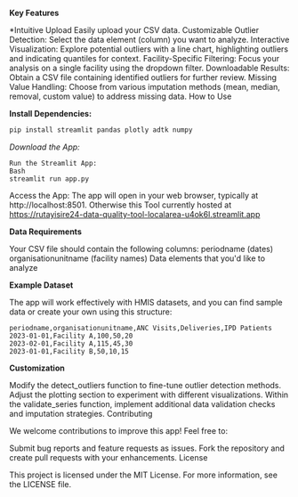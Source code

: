 **Key Features**

*Intuitive Upload Easily upload your CSV data.
Customizable Outlier Detection: Select the data element (column) you want to analyze.
Interactive Visualization: Explore potential outliers with a line chart, highlighting outliers and indicating quantiles for context.
Facility-Specific Filtering: Focus your analysis on a single facility using the dropdown filter.
Downloadable Results: Obtain a CSV file containing identified outliers for further review.
Missing Value Handling: Choose from various imputation methods (mean, median, removal, custom value) to address missing data.
How to Use

**Install Dependencies:**
```Bash
pip install streamlit pandas plotly adtk numpy
```


*Download the App:* 
``` Clone this repository or download app.py.
Run the Streamlit App:
Bash
streamlit run app.py
```

Access the App: The app will open in your web browser, typically at http://localhost:8501.
Otherwise this Tool currently hosted at https://rutayisire24-data-quality-tool-localarea-u4ok6l.streamlit.app

**Data Requirements**

Your CSV file should contain the following columns:
periodname (dates)
organisationunitname (facility names)
Data elements that you'd like to analyze

**Example Dataset**

The app will work effectively with HMIS datasets, and you can find sample data or create your own using this structure:

```
periodname,organisationunitname,ANC Visits,Deliveries,IPD Patients
2023-01-01,Facility A,100,50,20
2023-02-01,Facility A,115,45,30
2023-01-01,Facility B,50,10,15
```


**Customization**

Modify the detect_outliers function to fine-tune outlier detection methods.
Adjust the plotting section to experiment with different visualizations.
Within the validate_series function, implement additional data validation checks and imputation strategies.
Contributing

We welcome contributions to improve this app! Feel free to:

Submit bug reports and feature requests as issues.
Fork the repository and create pull requests with your enhancements.
License

This project is licensed under the MIT License. For more information, see the LICENSE file.
